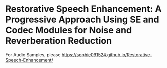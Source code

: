 # Restorative Speech Enhancement: A Progressive Approach Using SE and Codec Modules for Noise and Reverberation Reduction

For Audio Samples, please https://sophie091524.github.io/Restorative-Speech-Enhancement/
